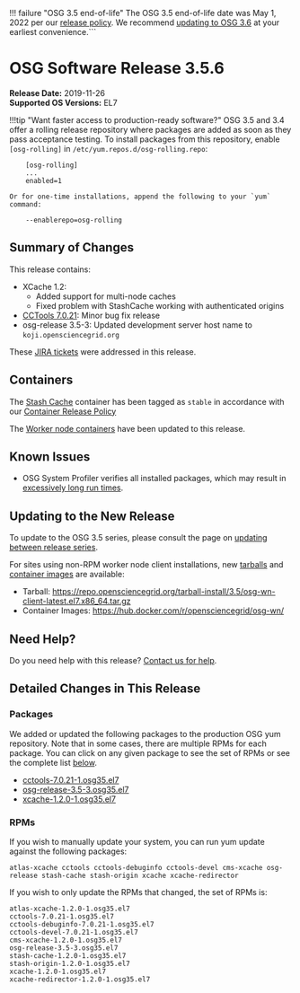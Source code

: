 !!! failure "OSG 3.5 end-of-life"
    The OSG 3.5 end-of-life date was May 1, 2022 per our
    [release policy](https://opensciencegrid.org/technology/policy/release-series/).
    We recommend
    [updating to OSG 3.6](../updating-to-osg-36.md)
    at your earliest convenience.```

OSG Software Release 3.5.6
===========================

**Release Date:** 2019-11-26    
**Supported OS Versions:** EL7

!!!tip "Want faster access to production-ready software?"
    OSG 3.5 and 3.4 offer a rolling release repository where packages are added as soon as they pass acceptance testing.
    To install packages from this repository, enable `[osg-rolling]` in `/etc/yum.repos.d/osg-rolling.repo`:

        [osg-rolling]
        ...
        enabled=1

    Or for one-time installations, append the following to your `yum` command:

        --enablerepo=osg-rolling

Summary of Changes
------------------

This release contains:

-   XCache 1.2:
    -   Added support for multi-node caches
    -   Fixed problem with StashCache working with authenticated origins
-   [CCTools 7.0.21](https://groups.google.com/forum/#!topic/cctools-nd/BTaG_o_qeSg): Minor bug fix release
-   osg-release 3.5-3: Updated development server host name to `koji.opensciencegrid.org`

These
[JIRA tickets](https://jira.opensciencegrid.org/issues/?jql=project%20%3D%20SOFTWARE%20AND%20fixVersion%20%3D%203.5.6%20ORDER%20BY%20priority%20DESC%2C%20key%20DESC)
were addressed in this release.

Containers
----------

The [Stash Cache](https://hub.docker.com/r/opensciencegrid/stash-cache/) container has been tagged as `stable` in accordance with our
[Container Release Policy](https://opensciencegrid.org/technology/policy/container-release/)

The [Worker node containers](../../worker-node/using-wn-containers.md) have been updated to this release.

Known Issues
------------

- OSG System Profiler verifies all installed packages, which may result in
[excessively long run times](https://opensciencegrid.atlassian.net/browse/SOFTWARE-3804).


Updating to the New Release
---------------------------

To update to the OSG 3.5 series, please consult the page on
[updating between release series](../updating-to-osg-35.md).

For sites using non-RPM worker node client installations, new [tarballs](../../worker-node/install-wn-tarball.md) and
[container images](../../worker-node/using-wn-containers.md) are available:

- Tarball: <https://repo.opensciencegrid.org/tarball-install/3.5/osg-wn-client-latest.el7.x86_64.tar.gz>
- Container Images: <https://hub.docker.com/r/opensciencegrid/osg-wn/>

Need Help?
----------

Do you need help with this release? [Contact us for help](../../common/help.md).

Detailed Changes in This Release
--------------------------------

### Packages

We added or updated the following packages to the production OSG yum repository.
Note that in some cases, there are multiple RPMs for each package.
You can click on any given package to see the set of RPMs or see the complete list [below](#rpms).

-   [cctools-7.0.21-1.osg35.el7](https://koji.chtc.wisc.edu/koji/search?match=glob&type=build&terms=cctools-7.0.21-1.osg35.el7)
-   [osg-release-3.5-3.osg35.el7](https://koji.chtc.wisc.edu/koji/search?match=glob&type=build&terms=osg-release-3.5-3.osg35.el7)
-   [xcache-1.2.0-1.osg35.el7](https://koji.chtc.wisc.edu/koji/search?match=glob&type=build&terms=xcache-1.2.0-1.osg35.el7)

### RPMs

If you wish to manually update your system, you can run yum update against the following packages:

    atlas-xcache cctools cctools-debuginfo cctools-devel cms-xcache osg-release stash-cache stash-origin xcache xcache-redirector

If you wish to only update the RPMs that changed, the set of RPMs is:

``` file
atlas-xcache-1.2.0-1.osg35.el7
cctools-7.0.21-1.osg35.el7
cctools-debuginfo-7.0.21-1.osg35.el7
cctools-devel-7.0.21-1.osg35.el7
cms-xcache-1.2.0-1.osg35.el7
osg-release-3.5-3.osg35.el7
stash-cache-1.2.0-1.osg35.el7
stash-origin-1.2.0-1.osg35.el7
xcache-1.2.0-1.osg35.el7
xcache-redirector-1.2.0-1.osg35.el7
```
